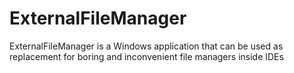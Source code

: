 # ExternalFileManager
ExternalFileManager is a Windows application that can be used as replacement for boring and inconvenient file managers inside IDEs
